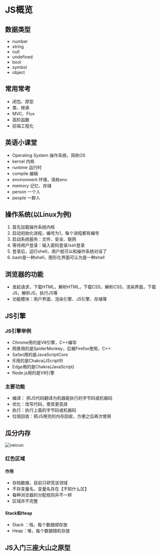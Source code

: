 # JS概览
## 数据类型
* number
* string
* null
* undefined
* bool
* symbol
* object

## 常用常考
* 闭包、原型
* 类、继承
* MVC、Flux
* 高阶函数
* 前端工程化

## 英语小课堂
* Operating System 操作系统，简称OS
* kernel 内核
* runtime 运行时
* compile 编辑
* environment 环境，简称env
* memory 记忆、存储
* person 一个人
* people 一群人

## 操作系统(以Linux为例)
1. 首先加载操作系统内核
2. 启动初始化进程，编号为1，每个进程都有编号
3. 启动系统服务：文件、安全、联网
4. 等待用户登录：输入密码登录/ssh登录
5. 登录后，运行shell，用户就可以和操作系统对话了
6. bash是一种shell，图形化界面可认为是一种shell

## 浏览器的功能
* 发起请求，下载HTML，解析HTML，下载CSS，解析CSS，渲染界面，下载JS，解析JS，执行JS等
* 功能模块：用户界面、渲染引擎、JS引擎、存储等

## JS引擎
### JS引擎举例
* Chrome用的是V8引擎，C++编写
* 网景用的是SpiderMonkey，后被Firefox使用，C++
* Safari用的是JavaScriptCore
* IE用的是Chakra(JScript9) 
* Edge用的是Chakra(JavaScript)
* Node.js用的是V8引擎

### 主要功能
* 编译： 把JS代码翻译为机器能执行的字节码或机器码
* 优化：改写代码，使其更高效
* 执行：执行上面的字节码或机器码
* 垃圾回收：把JS用完的内存回收，方便之后再次使用

## 瓜分内存
![neicun](https://user-images.githubusercontent.com/26460242/126871963-46545be2-e147-4247-b776-aa0c6c8bb9b0.PNG)

### 红色区域
#### 作用
* 存档数据，目前只研究该领域
* 不存变量名，变量名存在【不知什么区】
* 每种浏览器的分配规则并不一样
* 区域并不完整

#### Stack和Heap
* Stack ：栈，每个数据顺存放
* Heap：堆，每个数据随机存放

## JS入门三座大山之原型



